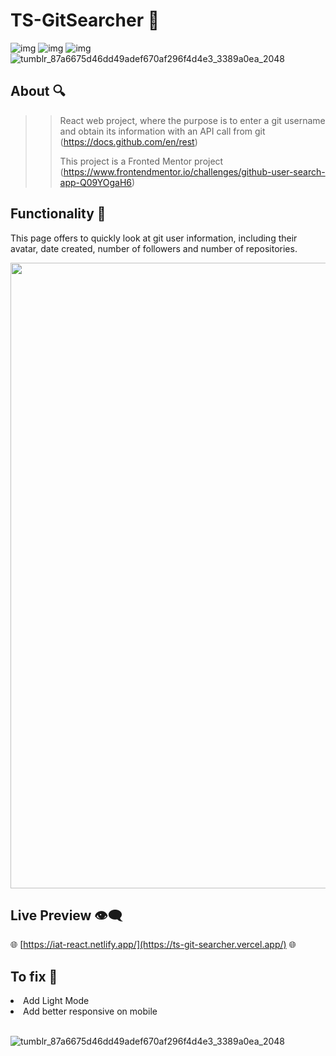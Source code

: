 # TS-GitSearcher 👥
![img](https://img.shields.io/badge/next.js-000000?style=for-the-badge&logo=nextdotjs&logoColor=white)
![img](https://img.shields.io/badge/TypeScript-007ACC?style=for-the-badge&logo=typescript&logoColor=white)
![img](https://img.shields.io/badge/React-20232A?style=for-the-badge&logo=react&logoColor=61DAFB)
![tumblr_87a6675d46dd49adef670af296f4d4e3_3389a0ea_2048](https://64.media.tumblr.com/9538a5313e7ad0fdd040030848fbdf6d/676a6cfcab52675e-5f/s2048x3072/0b73aa8dce2cd5708340d68ae607956e558ce836.pnj)

## About 🔍

>>React web project, where the purpose is to enter a git username and obtain its information with an API call from git (https://docs.github.com/en/rest) </p>
>>This project is a Fronted Mentor project (https://www.frontendmentor.io/challenges/github-user-search-app-Q09YOgaH6) </p>

## Functionality 👤
This page offers to quickly look at git user information, including their avatar, date created, number of followers and number of repositories. </p>
<img width="1001" src="https://github.com/Tina-bot/TS-GitSearcher/assets/72955349/aacab150-4bd2-4dce-b7ee-72c856e0200b">


## Live Preview 👁‍🗨
🌐 [https://iat-react.netlify.app/](https://ts-git-searcher.vercel.app/) 🌐

## To fix 🔧
<li> Add Light Mode </li>
<li> Add better responsive on mobile </li>

<br/> 

![tumblr_87a6675d46dd49adef670af296f4d4e3_3389a0ea_2048](
https://64.media.tumblr.com/9538a5313e7ad0fdd040030848fbdf6d/676a6cfcab52675e-5f/s2048x3072/0b73aa8dce2cd5708340d68ae607956e558ce836.pnj)
